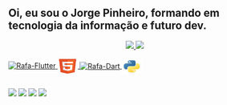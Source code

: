 ## Oi, eu sou o Jorge Pinheiro, formando em tecnologia da informação e futuro dev.
<div align="center">
  <a href="https://github.com/jorginhotkd">
  <img height="180em" src="https://github-readme-stats.vercel.app/api?username=jorginhotkd&show_icons=true&theme=dracula&include_all_commits=true&count_private=true"/>
  <img height="180em" src="https://github-readme-stats.vercel.app/api/top-langs/?username=rafaballerini&layout=compact&langs_count=7&theme=dracula"/>
</div>
<div style="display: inline_block"><br>
  <img align="[center" alt="Rafa-Flutter" height="30" width="40" src="https://storage.googleapis.com/cms-storage-bucket/a9d6ce81aee44ae017ee.png](https://www.fluttericon.com/logo_dart_192px.svg)">
  <img align="center" alt="Rafa-HTML" height="30" width="40" src="https://raw.githubusercontent.com/devicons/devicon/master/icons/html5/html5-original.svg">
  <img align="center" alt="Rafa-Dart" height="30" width="40" src="[https://raw.githubusercontent.com/devicons/devicon/master/icons/css3/css3-original.svg](https://upload.wikimedia.org/wikipedia/commons/thumb/9/91/Dart-logo-icon.svg/2048px-Dart-logo-icon.svg.png)">
  <img align="center" alt="Rafa-Python" height="30" width="40" src="https://raw.githubusercontent.com/devicons/devicon/master/icons/python/python-original.svg">

</div>
  
  ##
 
<div> 
  <a href="https://instagram.com/jorginhotkd" target="_blank"><img src="https://img.shields.io/badge/-Instagram-%23E4405F?style=for-the-badge&logo=instagram&logoColor=white" target="_blank"></a>
 	<a href="https://www.twitch.tv/flutterando" target="_blank"><img src="https://img.shields.io/badge/Twitch-9146FF?style=for-the-badge&logo=twitch&logoColor=white" target="_blank"></a>
  <a href = "mailto:jorginho-tkd@hotmail.com"><img src="https://img.shields.io/badge/-Gmail-%23333?style=for-the-badge&logo=gmail&logoColor=white" target="_blank"></a>
  <a href="https://www.linkedin.com/in/jorginhotkd" target="_blank"><img src="https://img.shields.io/badge/-LinkedIn-%230077B5?style=for-the-badge&logo=linkedin&logoColor=white" target="_blank"></a> 
 
  
</div>
